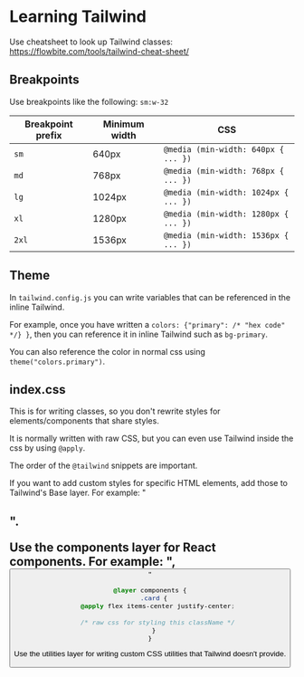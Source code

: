 # Learning Tailwind

Use cheatsheet to look up Tailwind classes: https://flowbite.com/tools/tailwind-cheat-sheet/

## Breakpoints

Use breakpoints like the following: `sm:w-32`

| Breakpoint prefix | Minimum width | CSS                                  |
| ----------------- | ------------- | ------------------------------------ |
| `sm`              | 640px         | `@media (min-width: 640px { ... })`  |
| `md`              | 768px         | `@media (min-width: 768px { ... })`  |
| `lg`              | 1024px        | `@media (min-width: 1024px { ... })` |
| `xl`              | 1280px        | `@media (min-width: 1280px { ... })` |
| `2xl`             | 1536px        | `@media (min-width: 1536px { ... })` |

## Theme

In `tailwind.config.js` you can write variables that can be referenced in the inline Tailwind.

For example, once you have written a `colors: {"primary": /* "hex code" */} }`, then you can reference it in inline Tailwind such as `bg-primary`.

You can also reference the color in normal css using `theme("colors.primary")`.

## index.css

This is for writing classes, so you don't rewrite styles for elements/components that share styles.

It is normally written with raw CSS, but you can even use Tailwind inside the css by using `@apply`.

The order of the `@tailwind` snippets are important.

If you want to add custom styles for specific HTML elements, add those to Tailwind's Base layer. For example: "<h2>".

Use the components layer for React components. For example: "<Card>, <Button>"

```css
@layer components {
  .card {
    @apply flex items-center justify-center;

    /* raw css for styling this className */
  }
}
```

Use the utilities layer for writing custom CSS utilities that Tailwind doesn't provide.
